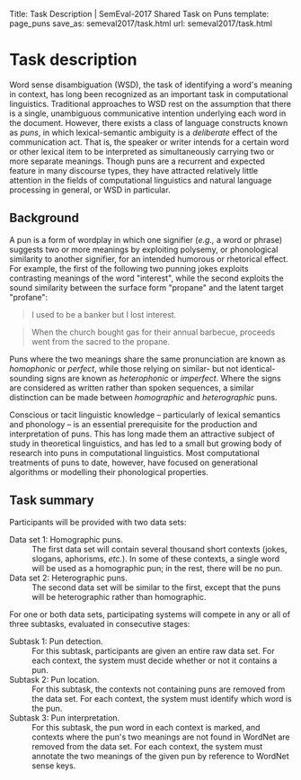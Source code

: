 Title: Task Description | SemEval-2017 Shared Task on Puns
template: page_puns
save_as: semeval2017/task.html
url: semeval2017/task.html

# Task description

Word sense disambiguation (WSD), the task of identifying a word's
meaning in context, has long been recognized as an important task in
computational linguistics.  Traditional approaches to WSD rest on the
assumption that there is a single, unambiguous communicative intention
underlying each word in the document. However, there exists a class of
language constructs known as *puns*, in which lexical-semantic
ambiguity is a *deliberate* effect of the communication act.  That is,
the speaker or writer intends for a certain word or other lexical item
to be interpreted as simultaneously carrying two or more separate
meanings.  Though puns are a recurrent and expected feature in many
discourse types, they have attracted relatively little attention in
the fields of computational linguistics and natural language
processing in general, or WSD in particular.


## Background

A pun is a form of wordplay in which one signifier (*e.g.,* a word or
phrase) suggests two or more meanings by exploiting polysemy, or
phonological similarity to another signifier, for an intended humorous
or rhetorical effect.  For example, the first of the following two
punning jokes exploits contrasting meanings of the word "interest",
while the second exploits the sound similarity between the surface
form "propane" and the latent target "profane":

> I used to be a banker but I lost interest.

> When the church bought gas for their annual barbecue, proceeds went from the sacred to the propane.

Puns where the two meanings share the same pronunciation are known as
*homophonic* or *perfect*, while those relying on similar- but not
identical-sounding signs are known as *heterophonic* or *imperfect*.
Where the signs are considered as written rather than spoken
sequences, a similar distinction can be made between *homographic* and
*heterographic* puns.

Conscious or tacit linguistic knowledge – particularly of lexical
semantics and phonology – is an essential prerequisite for the
production and interpretation of puns.  This has long made them an
attractive subject of study in theoretical linguistics, and has led to
a small but growing body of research into puns in computational
linguistics.  Most computational treatments of puns to date, however,
have focused on generational algorithms or modelling their
phonological properties.


## Task summary

Participants will be provided with two data sets:

<dl>
<dt>Data set 1: Homographic puns.</dt><dd>The first data set
will contain several thousand short contexts (jokes, slogans,
aphorisms, <em>etc.</em>). In some of these contexts, a single word will be
used as a homographic pun; in the rest, there will be no pun.
<dt>Data set 2: Heterographic puns.</dt><dd>The
second data set will be similar to the first, except that the puns
will be heterographic rather than homographic.</dd>
</dl>

For one or both data sets, participating systems will compete in any
or all of three subtasks, evaluated in consecutive stages:

<dl>
<dt>Subtask 1: Pun detection.</dt><dd>For this subtask, participants are given an entire raw data set.  For each context, the system must decide whether or not it contains a pun.</dd>
<dt>Subtask 2: Pun location.</dt><dd>For this subtask, the contexts not containing puns are removed from the data set.  For each context, the system must identify which word is the pun.</dd>
<dt>Subtask 3: Pun interpretation.</dt><dd>For this subtask, the pun word in each context is marked, and contexts where the pun's two meanings are not found in WordNet are removed from the data set.  For each context, the system must annotate the two meanings of the given pun by reference to WordNet sense keys.</dd>
</dl>
